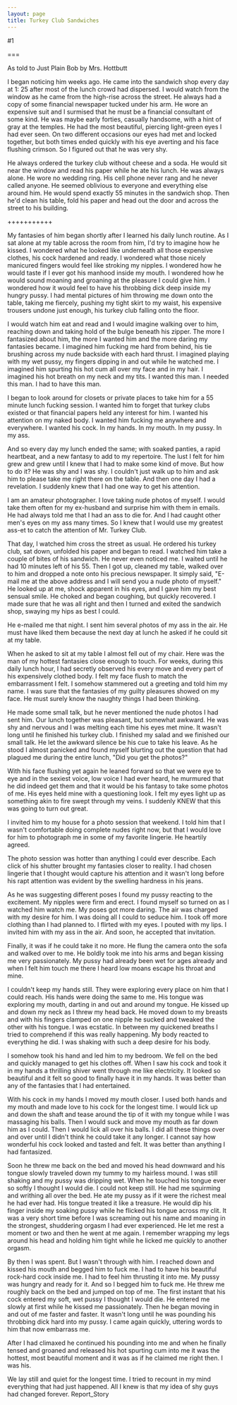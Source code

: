```yaml
---
layout: page
title: Turkey Club Sandwiches
---
```

#1 

===

As told to Just Plain Bob by Mrs. Hottbutt 

I began noticing him weeks ago. He came into the sandwich shop every day at 1: 25 after most of the lunch crowd had dispersed. I would watch from the window as he came from the high-rise across the street. He always had a copy of some financial newspaper tucked under his arm. He wore an expensive suit and I surmised that he must be a financial consultant of some kind. He was maybe early forties, casually handsome, with a hint of gray at the temples. He had the most beautiful, piercing light-green eyes I had ever seen. On two different occasions our eyes had met and locked together, but both times ended quickly with his eye averting and his face flushing crimson. So I figured out that he was very shy. 

He always ordered the turkey club without cheese and a soda. He would sit near the window and read his paper while he ate his lunch. He was always alone. He wore no wedding ring. His cell phone never rang and he never called anyone. He seemed oblivious to everyone and everything else around him. He would spend exactly 55 minutes in the sandwich shop. Then he'd clean his table, fold his paper and head out the door and across the street to his building. 

+++++++++++ 

My fantasies of him began shortly after I learned his daily lunch routine. As I sat alone at my table across the room from him, I'd try to imagine how he kissed. I wondered what he looked like underneath all those expensive clothes, his cock hardened and ready. I wondered what those nicely manicured fingers would feel like stroking my nipples. I wondered how he would taste if I ever got his manhood inside my mouth. I wondered how he would sound moaning and groaning at the pleasure I could give him. I wondered how it would feel to have his throbbing dick deep inside my hungry pussy. I had mental pictures of him throwing me down onto the table, taking me fiercely, pushing my tight skirt to my waist, his expensive trousers undone just enough, his turkey club falling onto the floor. 

I would watch him eat and read and I would imagine walking over to him, reaching down and taking hold of the bulge beneath his zipper. The more I fantasized about him, the more I wanted him and the more daring my fantasies became. I imagined him fucking me hard from behind, his tie brushing across my nude backside with each hard thrust. I imagined playing with my wet pussy, my fingers dipping in and out while he watched me. I imagined him spurting his hot cum all over my face and in my hair. I imagined his hot breath on my neck and my tits. I wanted this man. I needed this man. I had to have this man. 

I began to look around for closets or private places to take him for a 55 minute lunch fucking session. I wanted him to forget that turkey clubs existed or that financial papers held any interest for him. I wanted his attention on my naked body. I wanted him fucking me anywhere and everywhere. I wanted his cock. In my hands. In my mouth. In my pussy. In my ass. 

And so every day my lunch ended the same; with soaked panties, a rapid heartbeat, and a new fantasy to add to my repertoire. The lust I felt for him grew and grew until I knew that I had to make some kind of move. But how to do it? He was shy and I was shy. I couldn't just walk up to him and ask him to please take me right there on the table. And then one day I had a revelation. I suddenly knew that I had one way to get his attention. 

I am an amateur photographer. I love taking nude photos of myself. I would take them often for my ex-husband and surprise him with them in emails. He had always told me that I had an ass to die for. And I had caught other men's eyes on my ass many times. So I knew that I would use my greatest ass-et to catch the attention of Mr. Turkey Club. 

That day, I watched him cross the street as usual. He ordered his turkey club, sat down, unfolded his paper and began to read. I watched him take a couple of bites of his sandwich. He never even noticed me. I waited until he had 10 minutes left of his 55. Then I got up, cleaned my table, walked over to him and dropped a note onto his precious newspaper. It simply said, "E-mail me at the above address and I will send you a nude photo of myself." He looked up at me, shock apparent in his eyes, and I gave him my best sensual smile. He choked and began coughing, but quickly recovered. I made sure that he was all right and then I turned and exited the sandwich shop, swaying my hips as best I could. 

He e-mailed me that night. I sent him several photos of my ass in the air. He must have liked them because the next day at lunch he asked if he could sit at my table. 

When he asked to sit at my table I almost fell out of my chair. Here was the man of my hottest fantasies close enough to touch. For weeks, during this daily lunch hour, I had secretly observed his every move and every part of his expensively clothed body. I felt my face flush to match the embarrassment I felt. I somehow stammered out a greeting and told him my name. I was sure that the fantasies of my guilty pleasures showed on my face. He must surely know the naughty things I had been thinking. 

He made some small talk, but he never mentioned the nude photos I had sent him. Our lunch together was pleasant, but somewhat awkward. He was shy and nervous and I was melting each time his eyes met mine. It wasn't long until he finished his turkey club. I finished my salad and we finished our small talk. He let the awkward silence be his cue to take his leave. As he stood I almost panicked and found myself blurting out the question that had plagued me during the entire lunch, "Did you get the photos?" 

With his face flushing yet again he leaned forward so that we were eye to eye and in the sexiest voice, low voice I had ever heard, he murmured that he did indeed get them and that it would be his fantasy to take some photos of me. His eyes held mine with a questioning look. I felt my eyes light up as something akin to fire swept through my veins. I suddenly KNEW that this was going to turn out great. 

I invited him to my house for a photo session that weekend. I told him that I wasn't comfortable doing complete nudes right now, but that I would love for him to photograph me in some of my favorite lingerie. He heartily agreed. 

The photo session was hotter than anything I could ever describe. Each click of his shutter brought my fantasies closer to reality. I had chosen lingerie that I thought would capture his attention and it wasn't long before his rapt attention was evident by the swelling hardness in his jeans. 

As he was suggesting different poses I found my pussy reacting to the excitement. My nipples were firm and erect. I found myself so turned on as I watched him watch me. My poses got more daring. The air was charged with my desire for him. I was doing all I could to seduce him. I took off more clothing than I had planned to. I flirted with my eyes. I pouted with my lips. I invited him with my ass in the air. And soon, he accepted that invitation. 

Finally, it was if he could take it no more. He flung the camera onto the sofa and walked over to me. He boldly took me into his arms and began kissing me very passionately. My pussy had already been wet for ages already and when I felt him touch me there I heard low moans escape his throat and mine. 

I couldn't keep my hands still. They were exploring every place on him that I could reach. His hands were doing the same to me. His tongue was exploring my mouth, darting in and out and around my tongue. He kissed up and down my neck as I threw my head back. He moved down to my breasts and with his fingers clamped on one nipple he sucked and tweaked the other with his tongue. I was ecstatic. In between my quickened breaths I tried to comprehend if this was really happening. My body reacted to everything he did. I was shaking with such a deep desire for his body. 

I somehow took his hand and led him to my bedroom. We fell on the bed and quickly managed to get his clothes off. When I saw his cock and took it in my hands a thrilling shiver went through me like electricity. It looked so beautiful and it felt so good to finally have it in my hands. It was better than any of the fantasies that I had entertained. 

With his cock in my hands I moved my mouth closer. I used both hands and my mouth and made love to his cock for the longest time. I would lick up and down the shaft and tease around the tip of it with my tongue while I was massaging his balls. Then I would suck and move my mouth as far down him as I could. Then I would lick all over his balls. I did all these things over and over until I didn't think he could take it any longer. I cannot say how wonderful his cock looked and tasted and felt. It was better than anything I had fantasized. 

Soon he threw me back on the bed and moved his head downward and his tongue slowly traveled down my tummy to my hairless mound. I was still shaking and my pussy was dripping wet. When he touched his tongue ever so softly I thought I would die. I could not keep still. He had me squirming and writhing all over the bed. He ate my pussy as if it were the richest meal he had ever had. His tongue treated it like a treasure. He would dip his finger inside my soaking pussy while he flicked his tongue across my clit. It was a very short time before I was screaming out his name and moaning in the strongest, shuddering orgasm I had ever experienced. He let me rest a moment or two and then he went at me again. I remember wrapping my legs around his head and holding him tight while he licked me quickly to another orgasm. 

By then I was spent. But I wasn't through with him. I reached down and kissed his mouth and begged him to fuck me. I had to have his beautiful rock-hard cock inside me. I had to feel him thrusting it into me. My pussy was hungry and ready for it. And so I begged him to fuck me. He threw me roughly back on the bed and jumped on top of me. The first instant that his cock entered my soft, wet pussy I thought I would die. He entered me slowly at first while he kissed me passionately. Then he began moving in and out of me faster and faster. It wasn't long until he was pounding his throbbing dick hard into my pussy. I came again quickly, uttering words to him that now embarrass me. 

After I had climaxed he continued his pounding into me and when he finally tensed and groaned and released his hot spurting cum into me it was the hottest, most beautiful moment and it was as if he claimed me right then. I was his. 

We lay still and quiet for the longest time. I tried to recount in my mind everything that had just happened. All I knew is that my idea of shy guys had changed forever. Report_Story 
